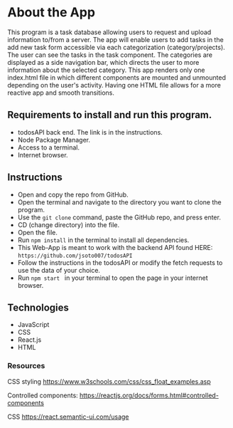 # About the App
This program is a task database allowing users to request and upload information to/from a server. The app will enable users to add tasks in the add new task form accessible via each categorization (category/projects). The user can see the tasks in the task component. The categories are displayed as a side navigation bar, which directs the user to more information about the selected category. This app renders only one index.html file in which different components are mounted and unmounted depending on the user's activity. Having one HTML file allows for a more reactive app and smooth transitions. 

## Requirements to install and run this program.
- todosAPI back end. The link is in the instructions. 
- Node Package Manager. 
- Access to a terminal. 
- Internet browser. 

## Instructions
- Open and copy the repo from GitHub.
- Open the terminal and navigate to the directory you want to clone the program.
- Use the `git clone` command, paste the GitHub repo, and press enter.
- CD (change directory) into the file.
- Open the file.
- Run `npm install` in the terminal to install all dependencies. 
- This Web-App is meant to work with the backend API found HERE: `https://github.com/jsoto007/todosAPI`
- Follow the instructions in the todosAPI or modify the fetch requests to use the data of your choice. 
- Run  `npm start ` in your terminal to open the page in your internet browser.

## Technologies
- JavaScript 
- CSS
- React.js
- HTML

### Resources #

CSS styling 
https://www.w3schools.com/css/css_float_examples.asp

Controlled components:
https://reactjs.org/docs/forms.html#controlled-components

CSS
https://react.semantic-ui.com/usage